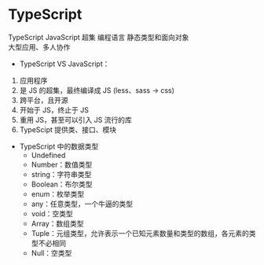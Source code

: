 # TypeScript  
TypeScript JavaScript 超集 编程语言 静态类型和面向对象  
大型应用、多人协作  

- TypeScript VS JavaScript：  
1. 应用程序
2. 是 JS 的超集，最终编译成 JS (less、sass -> css)
3. 跨平台，且开源
4. 开始于 JS，终止于 JS
5. 重用 JS，甚至可以引入 JS 流行的库
6. TypeScipt 提供类、接口、模块

- TypeScript 中的数据类型  
  - Undefined
  - Number：数值类型
  - string：字符串类型
  - Boolean：布尔类型
  - enum：枚举类型
  - any：任意类型，一个牛逼的类型
  - void：空类型
  - Array：数组类型
  - Tuple：元组类型，允许表示一个已知元素数量和类型的数组，各元素的类型不必相同
  - Null：空类型